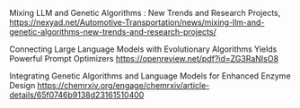 Mixing LLM and Genetic Algorithms : New Trends and Research Projects, https://nexyad.net/Automotive-Transportation/news/mixing-llm-and-genetic-algorithms-new-trends-and-research-projects/

Connecting Large Language Models with Evolutionary Algorithms Yields Powerful Prompt Optimizers   https://openreview.net/pdf?id=ZG3RaNIsO8  

Integrating Genetic Algorithms and Language Models for Enhanced Enzyme Design  https://chemrxiv.org/engage/chemrxiv/article-details/65f0746b9138d23161510400   
